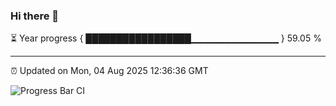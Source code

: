 ### Hi there 👋

⏳ Year progress { █████████████████▁▁▁▁▁▁▁▁▁▁▁▁▁ } 59.05 %

---

⏰ Updated on Mon, 04 Aug 2025 12:36:36 GMT

![Progress Bar CI](https://github.com/liununu/liununu/workflows/Progress%20Bar%20CI/badge.svg)
